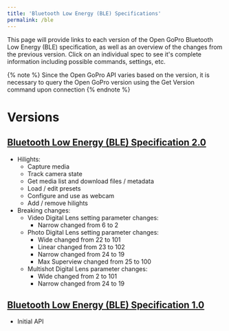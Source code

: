 ```yaml
---
title: 'Bluetooth Low Energy (BLE) Specifications'
permalink: /ble
---
```


This page will provide links to each version of the Open GoPro Bluetooth Low Energy (BLE) specification, as well
as an overview of the changes from the previous version.
Click on an individual spec to see it's complete information including possible commands, settings, etc.

{% note %}
Since the Open GoPro API varies based on the version, it is necessary to query the Open GoPro version
using the Get Version command upon connection
{% endnote %}

# Versions

## [Bluetooth Low Energy (BLE) Specification 2.0](ble_versions/ble_2_0.md)

-   Hilights:
    -   Capture media
    -   Track camera state
    -   Get media list and download files / metadata
    -   Load / edit presets
    -   Configure and use as webcam
    -   Add / remove hilights
-   Breaking changes:
    -   Video Digital Lens setting parameter changes:
        -   Narrow changed from 6 to 2
    -   Photo Digital Lens setting parameter changes:
        -   Wide changed from 22 to 101
        -   Linear changed from 23 to 102
        -   Narrow changed from 24 to 19
        -   Max Superview changed from 25 to 100
    -   Multishot Digital Lens parameter changes:
        -   Wide changed from 2 to 101
        -   Narrow changed from 24 to 19

## [Bluetooth Low Energy (BLE) Specification 1.0](ble_versions/ble_1_0.md)

-   Initial API
